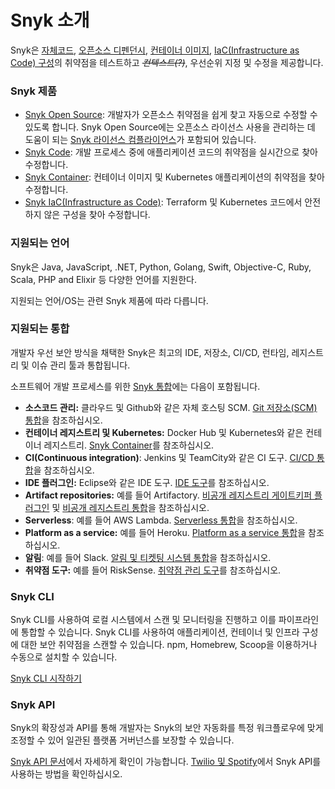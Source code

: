 # Snyk 소개

Snyk은 [자체코드](../snyk-products/snyk-code/), [오픈소스 디펜던시](../snyk-products/snyk-open-source/), [컨테이너 이미지](../snyk-products/snyk-container/), [IaC(Infrastructure as Code) 구성](../snyk-products/snyk-infrastructure-as-code/)의 취약점을 테스트하고 ~~_컨텍스트(?)_~~, 우선순위 지정 및 수정을 제공합니다.

### Snyk 제품

* [Snyk Open Source](https://docs.snyk.io/snyk-open-source): 개발자가 오픈소스 취약점을 쉽게 찾고 자동으로 수정할 수 있도록 합니다. Snyk Open Source에는 오픈소스 라이선스 사용을 관리하는 데 도움이 되는 [Snyk 라이선스 컴플라이언스](../snyk-products/snyk-open-source/)가 포함되어 있습니다.
* [Snyk Code](https://snyk.io/product/snyk-code/): 개발 프로세스 중에 애플리케이션 코드의 취약점을 실시간으로 찾아 수정합니다.
* [Snyk Container](https://docs.snyk.io/snyk-container): 컨테이너 이미지 및 Kubernetes 애플리케이션의 취약점을 찾아 수정합니다.
* [Snyk IaC(Infrastructure as Code)](https://docs.snyk.io/snyk-infrastructure-as-code): Terraform 및 Kubernetes 코드에서 안전하지 않은 구성을 찾아 수정합니다.

### 지원되는 언어

Snyk은 Java, JavaScript, .NET, Python, Golang, Swift, Objective-C, Ruby, Scala, PHP and Elixir 등 다양한 언어를 지원한다.

지원되는 언어/OS는 관련 Snyk 제품에 따라 다릅니다.

### 지원되는 통합

개발자 우선 보안 방식을 채택한 Snyk은 최고의 IDE, 저장소, CI/CD, 런타임, 레지스트리 및 이슈 관리 툴과 통합됩니다.

소프트웨어 개발 프로세스를 위한 [Snyk 통합](https://docs.snyk.io/integrations)에는 다음이 포함됩니다.

* **소스코드 관리:** 클라우드 및 Github와 같은 자체 호스팅 SCM. [Git 저장소(SCM) 통합](../features/integrations/git-repository-scm-integrations/)을 참조하십시오.
* **컨테이너 레지스트리 및 Kubernetes:** Docker Hub 및 Kubernetes와 같은 컨테이너 레지스트리. [Snyk Container](https://docs.snyk.io/snyk-container)를 참조하십시오.
* **CI(Continuous integration)**: Jenkins 및 TeamCity와 같은 CI 도구. [CI/CD 통합](https://docs.snyk.io/integrations/ci-cd-integrations)을 참조하십시오.
* **IDE 플러그인:** Eclipse와 같은 IDE 도구. [IDE 도구](https://docs.snyk.io/integrations/ide-tools)를 참조하십시오.
* **Artifact repositories:** 예를 들어 Artifactory. [비공개 레지스트리 게이트키퍼 플러그인](https://docs.snyk.io/integrations/private-registry-gatekeeper-plugins) 및 [비공개 레지스트리  통합](https://docs.snyk.io/integrations/private-registry-integrations)을 참조하십시오.
* **Serverless**: 예를 들어 AWS Lambda. [Serverless 통합](https://docs.snyk.io/integrations/serverless-integrations)을 참조하십시오.
* **Platform as a service:** 예를 들어 Heroku. [Platform as a service 통합](https://docs.snyk.io/integrations/platform-as-a-service-integrations)을 참조하십시오.
* **알림**: 예를 들어 Slack. [알림 및 티켓팅 시스템 통합](https://docs.snyk.io/integrations/notifications-ticketing-system-integrations)을 참조하십시오.
* **취약점 도구:** 예를 들어 RiskSense. [취약점 관리 도구](../features/integrations/vulnerability-management-tools/)를 참조하십시오.

### Snyk CLI

Snyk CLI를 사용하여 로컬 시스템에서 스캔 및 모니터링을 진행하고 이를 파이프라인에 통합할 수 있습니다. Snyk CLI를 사용하여 애플리케이션, 컨테이너 및 인프라 구성에 대한 보안 취약점을 스캔할 수 있습니다. npm, Homebrew, Scoop을 이용하거나 수동으로 설치할 수 있습니다.

[Snyk CLI 시작하기](../features/snyk-cli/getting-started-with-the-cli/)

### Snyk API

Snyk의 확장성과 API를 통해 개발자는 Snyk의 보안 자동화를 특정 워크플로우에 맞게 조정할 수 있어 일관된 플랫폼 거버넌스를 보장할 수 있습니다.

[Snyk API 문서](https://support.snyk.io/hc/en-us/articles/360000914857-Does-Snyk-have-an-API-)에서 자세하게 확인이 가능합니다. [Twilio 및 Spotify](https://snyk.io/blog/snyk-watcher-keep-snyk-in-sync/)에서 Snyk API를 사용하는 방법을 확인하십시오.
